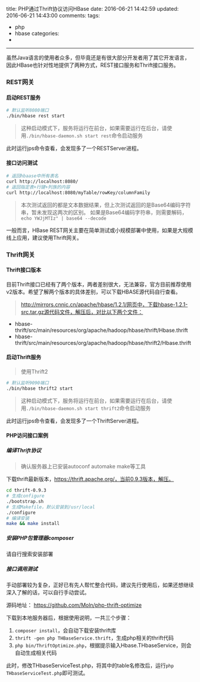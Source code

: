 title: PHP通过Thrift协议访问HBase
date: 2016-06-21 14:42:59
updated: 2016-06-21 14:43:00
comments:
tags:
- php
- hbase
categories:
- 

---

虽然Java语言的使用者众多，但毕竟还是有很大部分开发者用了其它开发语言，因此HBase也针对性地提供了两种方式，REST接口服务和Thrift接口服务。

### REST网关

#### 启动REST服务

```bash
# 默认监听8080端口
./bin/hbase rest start
```

> 这种启动模式下，服务将运行在前台，如果需要运行在后台，请使用```./bin/hbase-daemon.sh start rest```命令启动服务

此时运行jps命令查看，会发现多了一个RESTServer进程。

#### 接口访问测试

```bash
# 返回hbaase中所有表名
curl http://localhost:8080/
# 返回指定表+行键+列族的内容
curl http://localhost:8080/myTable/rowKey/columnFamily
```

> 本次测试返回的都是文本数据结果，但上次测试返回的是Base64编码字符串，暂未发现这两次的区别。
> 如果是Base64编码字符串，则需要解码，```echo YWJjMTIz" | base64 --decode```

一般而言，HBase REST网关主要在简单测试或小规模部署中使用，如果是大规模线上应用，建议使用Thrift网关。

### Thrift网关

#### Thrift接口版本

目前Thrift接口已经有了两个版本，两者差别很大，无法兼容，官方目前推荐使用v2版本。希望了解两个版本的具体差别，可以下载HBASE源代码自行查看。

> http://mirrors.cnnic.cn/apache/hbase/1.2.1/网页中，下载hbase-1.2.1-src.tar.gz源代码文件，解压后，对比以下两个文件：
+ hbase-thrift/src/main/resources/org/apache/hadoop/hbase/thrift/Hbase.thrift
+ hbase-thrift/src/main/resources/org/apache/hadoop/hbase/thrift2/Hbase.thrift

#### 启动Thrift服务

> 使用Thrift2

```bash
# 默认监听9090端口
./bin/hbase thrift2 start
```

> 这种启动模式下，服务将运行在前台，如果需要运行在后台，请使用```./bin/hbase-daemon.sh start thrift2```命令启动服务

此时运行jps命令查看，会发现多了一个ThriftServer进程。

#### PHP访问接口案例

##### 编译Thrift协议

> 确认服务器上已安装autoconf automake make等工具

下载thrift最新版本，https://thrift.apache.org/，当前0.9.3版本，解压。

```bash
cd thrift-0.9.3
# 生成configure
./bootstrap.sh
# 生成Makefile，默认安装到/usr/local
./configure
# 编译安装
make && make install
```

##### 安装PHP包管理器composer

请自行搜索安装部署

##### 接口调用测试

手动部署较为复杂，正好已有先人帮忙整合代码，建议先行使用后，如果还想继续深入了解的话，可以自行手动尝试。

源码地址： https://github.com/Moln/php-thrift-optimize

下载到本地服务器后，根据使用说明，一共三个步骤：

1. ```composer install```，会自动下载安装thrift库
2. ```thrift -gen php THBaseService.thrift```，生成php相关的thrift代码
3. ```php bin/ThriftOptimize.php```，根据提示输入Hbase.THbaseService，则会自动生成相关代码

此时，修改THbaseServiceTest.php，将其中的table名修改后，运行```php THbaseServiceTest.php```即可测试。
